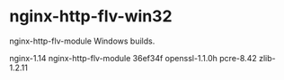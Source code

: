 # nginx-http-flv-win32
nginx-http-flv-module Windows builds. 

nginx-1.14
nginx-http-flv-module  36ef34f
openssl-1.1.0h
pcre-8.42
zlib-1.2.11
